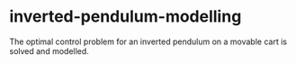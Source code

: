 # inverted-pendulum-modelling
The optimal control problem for an inverted pendulum on a movable cart is solved and modelled.
